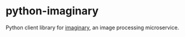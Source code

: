 # python-imaginary

Python client library for [imaginary](https://github.com/h2non/imaginary), an image processing microservice.
